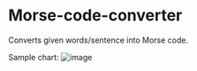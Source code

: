 # Morse-code-converter
Converts given words/sentence into Morse code.

Sample chart:
![image](https://github.com/user-attachments/assets/5ef6bfcf-b510-4153-86e5-368b0fc06631)
